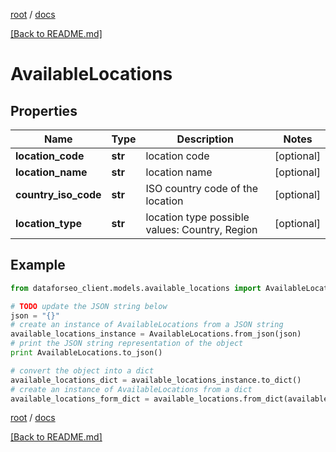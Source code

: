 [root](./../ "root") / [docs](./ "docs")

[[Back to README.md]](./../README.md "[Back to README.md]")

# AvailableLocations

## Properties

Name | Type | Description | Notes
------------ | ------------- | ------------- | -------------
**location_code** | **str** | location code | [optional]
**location_name** | **str** | location name | [optional]
**country_iso_code** | **str** | ISO country code of the location | [optional]
**location_type** | **str** | location type possible values: Country, Region | [optional]

## Example

```python
from dataforseo_client.models.available_locations import AvailableLocations

# TODO update the JSON string below
json = "{}"
# create an instance of AvailableLocations from a JSON string
available_locations_instance = AvailableLocations.from_json(json)
# print the JSON string representation of the object
print AvailableLocations.to_json()

# convert the object into a dict
available_locations_dict = available_locations_instance.to_dict()
# create an instance of AvailableLocations from a dict
available_locations_form_dict = available_locations.from_dict(available_locations_dict)
```

  

[root](./../ "root") / [docs](./ "docs")

[[Back to README.md]](./../README.md "[Back to README.md]")